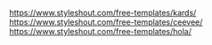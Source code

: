 https://www.styleshout.com/free-templates/kards/
https://www.styleshout.com/free-templates/ceevee/
https://www.styleshout.com/free-templates/hola/
